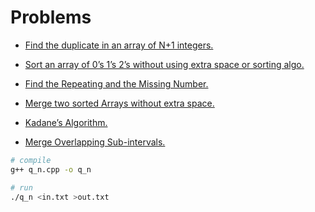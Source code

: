 # Problems

- [Find the duplicate in an array of N+1 integers.](https://leetcode.com/problems/find-the-duplicate-number/)

- [Sort an array of 0’s 1’s 2’s without using extra space or sorting algo.](https://www.geeksforgeeks.org/sort-an-array-of-0s-1s-and-2s/)

- [Find the Repeating and the Missing Number.](https://www.geeksforgeeks.org/find-a-repeating-and-a-missing-number/)

- [Merge two sorted Arrays without extra space.](https://www.geeksforgeeks.org/merge-two-sorted-arrays-o1-extra-space/)

- [Kadane’s Algorithm.](https://www.geeksforgeeks.org/largest-sum-contiguous-subarray/)

- [Merge Overlapping Sub-intervals.](https://www.geeksforgeeks.org/merging-intervals/)

```bash
# compile
g++ q_n.cpp -o q_n

# run
./q_n <in.txt >out.txt
```
